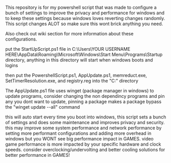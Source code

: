 This repository is for my powershell script that was made to configure a bunch of settings to improve the privacy and performance for windows and to keep these settings because windows loves reverting changes randomly.
This script changes ALOT so make sure this wont brick anything you need.

Also check out wiki section for more information about these configurations.

put the StartUpScript.ps1 file in C:\Users\YOUR USERNAME HERE\AppData\Roaming\Microsoft\Windows\Start Menu\Programs\Startup directory, anything in this directory will start when windows boots and logins

then put the PowershellScript.ps1, AppUpdate.ps1, memreduct.exe, SetTimerResolution.exe, and registry.reg into the "C:\" directory

The AppUpdate.ps1 file uses winget (package manager in windows) to update programs, consider changing the non dependincy programs and pin any you dont want to update, pinning a package makes a package bypass the "winget update --all" command

this will auto start every time you boot into windows, this script sets a bunch of settings and does some maintenance and improves privacy and security.
this may improve some system performance and network performance by setting more performant configurations and adding more overhead in windows but you WONT see big performance impact in GAMES. 
video game performance is more impacted by your specific hardware and clock speeds. consider overclocking/undervolting and better cooling solutions for better performance in GAMES!
